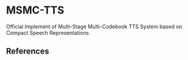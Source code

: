 # MSMC-TTS
Official Implement of Multi-Stage Multi-Codebook TTS System based on Compact Speech Representations


## References
[1]: <https://www1.se.cuhk.edu.hk/~hccl/publications/pub/A%20Multi-Stage%20Multi-Codebook.pdf> "A Multi-Stage Multi-Codebook VQ-VAE Approach to High-Performance Neural TTS"
